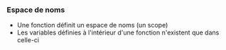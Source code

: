 ### Espace de noms

* Une fonction définit un espace de noms (un scope)
* Les variables définies à l'intérieur d'une fonction n'existent que dans celle-ci
